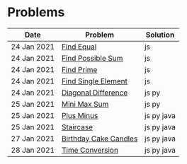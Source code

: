# Problems

| Date        | Problem                                                                                                    | Solution   |
| ----------- | ---------------------------------------------------------------------------------------------------------- | ---------- |
| 24 Jan 2021 | [Find Equal](https://github.com/wnyao/learning-notes/tree/master/algorithm/findEqual)                      | js         |
| 24 Jan 2021 | [Find Possible Sum](https://github.com/wnyao/learning-notes/tree/master/algorithm/findPossibleSum)         | js         |
| 24 Jan 2021 | [Find Prime](https://github.com/wnyao/learning-notes/tree/master/algorithm/findPrime)                      | js         |
| 24 Jan 2021 | [Find Single Element](https://github.com/wnyao/learning-notes/tree/master/algorithm/findSingleElement)     | js         |
| 24 Jan 2021 | [Diagonal Difference](https://github.com/wnyao/learning-notes/tree/master/algorithm/diagonalDifference)    | js py      |
| 25 Jan 2021 | [Mini Max Sum](https://github.com/wnyao/learning-notes/tree/master/algorithm/miniMaxSum)                   | js py      |
| 25 Jan 2021 | [Plus Minus](https://github.com/wnyao/learning-notes/tree/master/algorithm/plusMinus)                      | js py java |
| 25 Jan 2021 | [Staircase](https://github.com/wnyao/learning-notes/tree/master/algorithm/staircase)                       | js py java |
| 27 Jan 2021 | [Birthday Cake Candles](https://github.com/wnyao/learning-notes/tree/master/algorithm/birthdayCakeCandles) | js py java |
| 28 Jan 2021 | [Time Conversion](https://github.com/wnyao/learning-notes/tree/master/algorithm/timeConversion)            | js py java |
